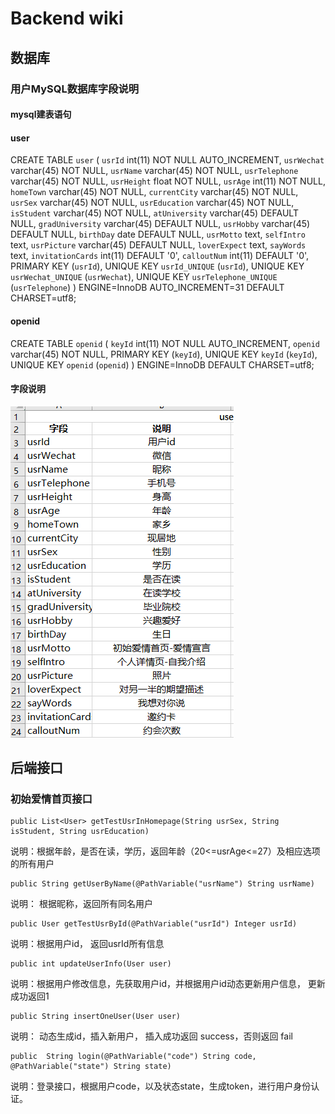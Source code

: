 # Backend wiki

## 数据库

### 用户MySQL数据库字段说明

#### mysql建表语句

#### user
CREATE TABLE `user` (
  `usrId` int(11) NOT NULL AUTO_INCREMENT,
  `usrWechat` varchar(45) NOT NULL,
  `usrName` varchar(45) NOT NULL,
  `usrTelephone` varchar(45) NOT NULL,
  `usrHeight` float NOT NULL,
  `usrAge` int(11) NOT NULL,
  `homeTown` varchar(45) NOT NULL,
  `currentCity` varchar(45) NOT NULL,
  `usrSex` varchar(45) NOT NULL,
  `usrEducation` varchar(45) NOT NULL,
  `isStudent` varchar(45) NOT NULL,
  `atUniversity` varchar(45) DEFAULT NULL,
  `gradUniversity` varchar(45) DEFAULT NULL,
  `usrHobby` varchar(45) DEFAULT NULL,
  `birthDay` date DEFAULT NULL,
  `usrMotto` text,
  `selfIntro` text,
  `usrPicture` varchar(45) DEFAULT NULL,
  `loverExpect` text,
  `sayWords` text,
  `invitationCards` int(11) DEFAULT '0',
  `calloutNum` int(11) DEFAULT '0',
  PRIMARY KEY (`usrId`),
  UNIQUE KEY `usrId_UNIQUE` (`usrId`),
  UNIQUE KEY `usrWechat_UNIQUE` (`usrWechat`),
  UNIQUE KEY `usrTelephone_UNIQUE` (`usrTelephone`)
) ENGINE=InnoDB AUTO_INCREMENT=31 DEFAULT CHARSET=utf8;

#### openid
CREATE TABLE `openid` (
  `keyId` int(11) NOT NULL AUTO_INCREMENT,
  `openid` varchar(45) NOT NULL,
  PRIMARY KEY (`keyId`),
  UNIQUE KEY `keyId` (`keyId`),
  UNIQUE KEY `openid` (`openid`)
) ENGINE=InnoDB DEFAULT CHARSET=utf8;


#### 字段说明

![1534388259115](.\pictures\1534388259115.png)

## 后端接口

### 初始爱情首页接口

```
public List<User> getTestUsrInHomepage(String usrSex, String isStudent, String usrEducation)
```

说明：根据年龄，是否在读，学历，返回年龄（20<=usrAge<=27）及相应选项的所有用户



```
public String getUserByName(@PathVariable("usrName") String usrName)
```

说明： 根据昵称，返回所有同名用户

```
public User getTestUsrById(@PathVariable("usrId") Integer usrId)
```

说明：根据用户id， 返回usrId所有信息

```
public int updateUserInfo(User user)
```

说明：根据用户修改信息，先获取用户id，并根据用户id动态更新用户信息， 更新成功返回1

```
public String insertOneUser(User user)
```

说明： 动态生成id，插入新用户， 插入成功返回 success，否则返回 fail

```
public  String login(@PathVariable("code") String code, @PathVariable("state") String state)
```
说明：登录接口，根据用户code，以及状态state，生成token，进行用户身份认证。


